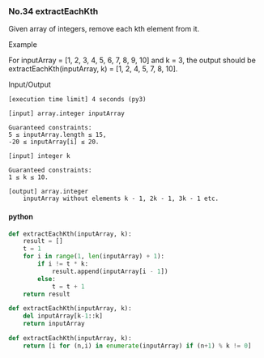 ### No.34 extractEachKth
Given array of integers, remove each kth element from it.

Example

For inputArray = [1, 2, 3, 4, 5, 6, 7, 8, 9, 10] and k = 3, the output should be
extractEachKth(inputArray, k) = [1, 2, 4, 5, 7, 8, 10].

Input/Output

    [execution time limit] 4 seconds (py3)

    [input] array.integer inputArray

    Guaranteed constraints:
    5 ≤ inputArray.length ≤ 15,
    -20 ≤ inputArray[i] ≤ 20.

    [input] integer k

    Guaranteed constraints:
    1 ≤ k ≤ 10.

    [output] array.integer
        inputArray without elements k - 1, 2k - 1, 3k - 1 etc.
#### python
```python
def extractEachKth(inputArray, k):
    result = []
    t = 1
    for i in range(1, len(inputArray) + 1):
        if i != t * k:
            result.append(inputArray[i - 1])
        else:
            t = t + 1
    return result
```
```python
def extractEachKth(inputArray, k):
    del inputArray[k-1::k]
    return inputArray
```
```python
def extractEachKth(inputArray, k):
    return [i for (n,i) in enumerate(inputArray) if (n+1) % k != 0]
```